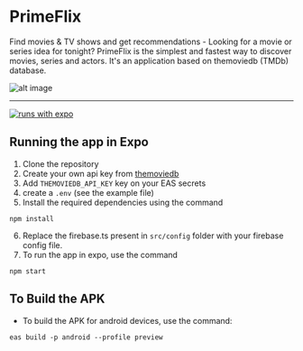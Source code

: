 # PrimeFlix
Find movies & TV shows and get recommendations - Looking for a movie or series idea for tonight? PrimeFlix is the simplest and fastest way to discover movies, series and actors. It's an application based on themoviedb (TMDb) database.

![alt image](https://user-images.githubusercontent.com/50322149/149024555-ebc3d433-a2db-423d-b162-cfe52ff9faf4.png)

---

[![runs with expo](https://img.shields.io/badge/Runs%20with%20Expo-4630EB.svg?style=flat-square&logo=EXPO&labelColor=f3f3f3&logoColor=000)](https://expo.io/)

## Running the app in Expo

1. Clone the repository
2. Create your own api key from [themoviedb](https://developers.themoviedb.org/)
3. Add `THEMOVIEDB_API_KEY` key on your EAS secrets
4. create a `.env` (see the example file)
5. Install the required dependencies using the command
```
npm install
```
6. Replace the firebase.ts present in ```src/config``` folder with your firebase config file. 
7. To run the app in expo, use the command
```
npm start
```

## To Build the APK

- To build the APK for android devices, use the command:
```
eas build -p android --profile preview
```

